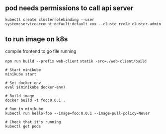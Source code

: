 ## pod needs permissions to call api server

`kubectl create clusterrolebinding --user system:serviceaccount:default:default xxx --cluste rrole cluster-admin`

## to run image on k8s

compile frontend to go file running

`npm run build --prefix web-client`
`statik -src=./web-client/build`

```
# Start minikube
minikube start

# Set docker env
eval $(minikube docker-env)

# Build image
docker build -t foo:0.0.1 .

# Run in minikube
kubectl run hello-foo --image=foo:0.0.1 --image-pull-policy=Never

# Check that it's running
kubectl get pods
```
